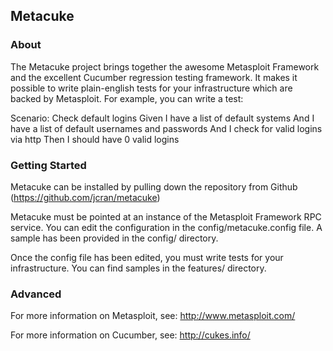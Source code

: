 ## Metacuke

### About

The Metacuke project brings together the awesome Metasploit Framework and the excellent Cucumber regression testing framework. It makes it possible to write plain-english tests for your infrastructure which are backed by Metasploit. For example, you can write a test: 

  Scenario:   Check default logins
    Given I have a list of default systems
    And I have a list of default usernames and passwords
    And I check for valid logins via http
    Then I should have 0 valid logins

### Getting Started

Metacuke can be installed by pulling down the repository from Github (https://github.com/jcran/metacuke)

Metacuke must be pointed at an instance of the Metasploit Framework RPC service. You can edit the configuration in the config/metacuke.config file. A sample has been provided in the config/ directory. 

Once the config file has been edited, you must write tests for your infrastructure. You can find samples in the features/ directory.  

### Advanced

For more information on Metasploit, see: http://www.metasploit.com/

For more information on Cucumber, see: http://cukes.info/ 

